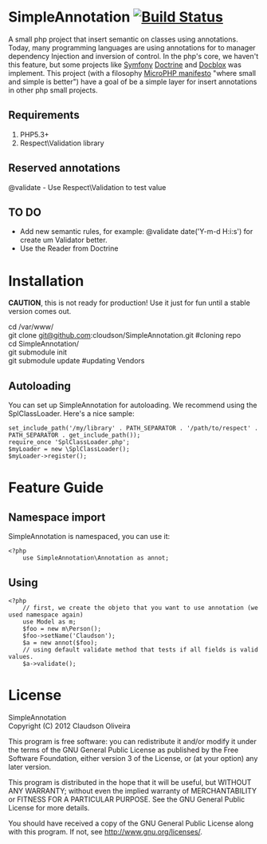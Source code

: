 SimpleAnnotation [![Build Status](https://secure.travis-ci.org/cloudson/SimpleAnnotation.png?branch=master)](http://travis-ci.org/cloudson/SimpleAnnotation)
==================

A small php project that insert semantic on classes using annotations.<br />
Today, many programming languages are using annotations for to manager dependency Injection and
inversion of control. In the php's core, we haven't this feature, but some projects like <a target="_blank" href="http://symfony.com/">Symfony</a> 
<a href="http://www.doctrine-project.org/" target="_blank">Doctrine</a> and <a href="http://www.docblox-project.org/" target="_blank">Docblox</a> was implement.
This project (with a filosophy <a href="http://microphp.org/" target="_blank">MicroPHP manifesto</a> "where small and simple is better") have a goal of
be a simple layer for insert annotations in other php small projects.

Requirements
-------

1. PHP5.3+
2. Respect\Validation library

Reserved annotations
-------
@validate - Use Respect\Validation to test value

TO DO
-------
- Add new semantic rules, for example: @validate date('Y-m-d H:i:s') for create um Validator better.
- Use the Reader from Doctrine 


Installation
============

**CAUTION**, this is not ready for production! Use it just for fun until a 
stable version comes out.

cd /var/www/ <br />
git clone git@github.com:cloudson/SimpleAnnotation.git #cloning repo <br />
cd SimpleAnnotation/  <br />
git submodule init  <br />
git submodule update  #updating Vendors <br />


Autoloading
-----------

You can set up SimpleAnnotation for autoloading. We recommend using the 
SplClassLoader. Here's a nice sample:
    
    set_include_path('/my/library' . PATH_SEPARATOR . '/path/to/respect' . PATH_SEPARATOR . get_include_path());
    require_once 'SplClassLoader.php';
    $myLoader = new \SplClassLoader();
    $myLoader->register();


Feature Guide
=============

Namespace import
----------------

SimpleAnnotation is namespaced, you can use it:

    <?php 
        use SimpleAnnotation\Annotation as annot; 

Using
-----------------

    <?php 
        // first, we create the objeto that you want to use annotation (we used namespace again) 
        use Model as m; 
        $foo = new m\Person(); 
        $foo->setName('Claudson'); 
        $a = new annot($foo); 
        // using default validate method that tests if all fields is valid values. 
        $a->validate(); 
    
License
===============
SimpleAnnotation    
Copyright (C) 2012 Claudson Oliveira

This program is free software: you can redistribute it and/or modify
it under the terms of the GNU General Public License as published by
the Free Software Foundation, either version 3 of the License, or
(at your option) any later version.

This program is distributed in the hope that it will be useful,
but WITHOUT ANY WARRANTY; without even the implied warranty of
MERCHANTABILITY or FITNESS FOR A PARTICULAR PURPOSE.  See the
GNU General Public License for more details.

You should have received a copy of the GNU General Public License
along with this program.  If not, see <http://www.gnu.org/licenses/>.
